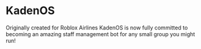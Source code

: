 # KadenOS
 
Originally created for Roblox Airlines KadenOS is now fully committed to becoming an amazing staff management bot for any small group you might run!
